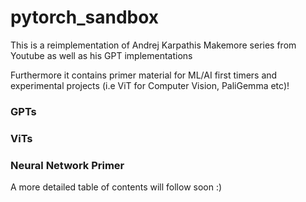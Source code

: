 # pytorch_sandbox 

This is a reimplementation of Andrej Karpathis Makemore series from Youtube
as well as his GPT implementations

Furthermore it contains primer material for ML/AI first timers and experimental projects (i.e ViT for Computer Vision, PaliGemma etc)!

### GPTs

### ViTs

### Neural Network Primer

A more detailed table of contents will follow soon :)
